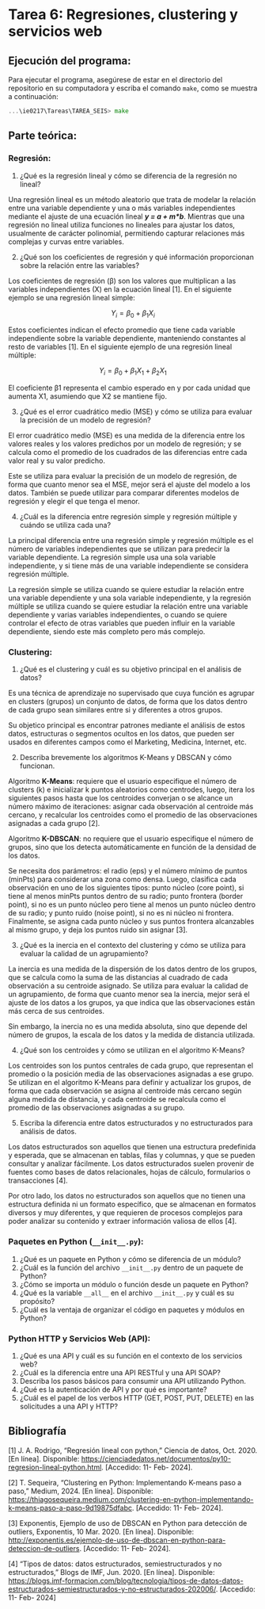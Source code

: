 # Tarea 6: Regresiones, clustering y servicios web

## Ejecución del programa:

Para ejecutar el programa, asegúrese de estar en el directorio del repositorio en su computadora y escriba el comando `make`, como se muestra a continuación:

```go
...\ie0217\Tareas\TAREA_SEIS> make
```

## Parte teórica:
### Regresión:
1. ¿Qué es la regresión lineal y cómo se diferencia de la regresión no lineal?

Una regresión lineal es un método aleatorio que trata de modelar la relación entre una variable dependiente y una o más variables independientes mediante el ajuste de una ecuación lineal ***y = a + m\*b***. Mientras que una regresión no lineal utiliza funciones no lineales para ajustar los datos, usualmente de carácter polinomial, permitiendo capturar relaciones más complejas y curvas entre variables.

2. ¿Qué son los coeficientes de regresión y qué información proporcionan sobre la relación entre las variables?

Los coeficientes de regresión (β) son los valores que multiplican a las variables independientes (X) en la ecuación lineal [1]. En el siguiente ejemplo se  una regresión lineal simple:

$$
Y_{i}= β_{0} + β_{1}X_{i}
$$

Estos coeficientes indican el efecto promedio que tiene cada variable independiente sobre la variable dependiente, manteniendo constantes al resto de variables [1]. En el siguiente ejemplo de una regresión lineal múltiple:

$$
Y_{i}= β_{0} + β_{1}X_{1} + β_{2}X_{1}
$$

El coeficiente β1 representa el cambio esperado en y por cada unidad que aumenta X1, asumiendo que X2 se mantiene fijo.

3. ¿Qué es el error cuadrático medio (MSE) y cómo se utiliza para evaluar la precisión de un modelo de regresión?

El error cuadrático medio (MSE) es una medida de la diferencia entre los valores reales y los valores predichos por un modelo de regresión; y se calcula como el promedio de los cuadrados de las diferencias entre cada valor real y su valor predicho.

Este se utiliza para evaluar la precisión de un modelo de regresión, de forma que cuanto menor sea el MSE, mejor será el ajuste del modelo a los datos. También se puede utilizar para comparar diferentes modelos de regresión y elegir el que tenga el menor.

4. ¿Cuál es la diferencia entre regresión simple y regresión múltiple y cuándo se utiliza cada una?

La principal diferencia entre una regresión simple y regresión múltiple es el número de variables independientes que se utilizan para predecir la variable dependiente. La regresión simple usa una sola variable independiente, y si tiene más de una variable independiente se considera regresión múltiple.

La regresión simple se utiliza cuando se quiere estudiar la relación entre una variable dependiente y una sola variable independiente, y la regresión múltiple se utiliza cuando se quiere estudiar la relación entre una variable dependiente y varias variables independientes, o cuando se quiere controlar el efecto de otras variables que pueden influir en la variable dependiente, siendo este más completo pero más complejo.



### Clustering:
1. ¿Qué es el clustering y cuál es su objetivo principal en el análisis de datos?

Es una técnica de aprendizaje no supervisado que cuya función es agrupar en clusters (grupos) un conjunto de datos, de forma que los datos dentro de cada grupo sean similares entre si y diferentes a otros grupos.

Su objetico principal es encontrar patrones mediante el análisis de estos datos, estructuras o segmentos ocultos en los datos, que pueden ser usados en diferentes campos como el Marketing, Medicina, Internet, etc.

2. Describa brevemente los algoritmos K-Means y DBSCAN y cómo funcionan.

Algoritmo **K-Means**: requiere que el usuario especifique el número de clusters (k) e inicializar k puntos aleatorios como centrodes, luego, itera los siguientes pasos hasta que los centroides converjan o se alcance un número máximo de iteraciones: asignar cada observación al centroide más cercano, y recalcular los centroides como el promedio de las observaciones asignadas a cada grupo [2].

Algoritmo **K-DBSCAN**: no requiere que el usuario especifique el número de grupos, sino que los detecta automáticamente en función de la densidad de los datos. 

Se necesita dos parámetros: el radio (eps) y el número mínimo de puntos (minPts) para considerar una zona como densa. Luego, clasifica cada observación en uno de los siguientes tipos: punto núcleo (core point), si tiene al menos minPts puntos dentro de su radio; punto frontera (border point), si no es un punto núcleo pero tiene al menos un punto núcleo dentro de su radio; y punto ruido (noise point), si no es ni núcleo ni frontera. Finalmente, se asigna cada punto núcleo y sus puntos frontera alcanzables al mismo grupo, y deja los puntos ruido sin asignar [3].

3. ¿Qué es la inercia en el contexto del clustering y cómo se utiliza para evaluar la calidad de un agrupamiento?

La inercia es una medida de la dispersión de los datos dentro de los grupos, que se calcula como la suma de las distancias al cuadrado de cada observación a su centroide asignado. Se utiliza para evaluar la calidad de un agrupamiento, de forma que cuanto menor sea la inercia, mejor será el ajuste de los datos a los grupos, ya que indica que las observaciones están más cerca de sus centroides. 

Sin embargo, la inercia no es una medida absoluta, sino que depende del número de grupos, la escala de los datos y la medida de distancia utilizada.

4. ¿Qué son los centroides y cómo se utilizan en el algoritmo K-Means?

Los centroides son los puntos centrales de cada grupo, que representan el promedio o la posición media de las observaciones asignadas a ese grupo. Se utilizan en el algoritmo K-Means para definir y actualizar los grupos, de forma que cada observación se asigna al centroide más cercano según alguna medida de distancia, y cada centroide se recalcula como el promedio de las observaciones asignadas a su grupo.

5. Escriba la diferencia entre datos estructurados y no estructurados para análisis de datos.

Los datos estructurados son aquellos que tienen una estructura predefinida y esperada, que se almacenan en tablas, filas y columnas, y que se pueden consultar y analizar fácilmente. Los datos estructurados suelen provenir de fuentes como bases de datos relacionales, hojas de cálculo, formularios o transacciones [4]. 

Por otro lado, los datos no estructurados son aquellos que no tienen una estructura definida ni un formato específico, que se almacenan en formatos diversos y muy diferentes, y que requieren de procesos complejos para poder analizar su contenido y extraer información valiosa de ellos [4].

### Paquetes en Python (`__init__.py`):
1. ¿Qué es un paquete en Python y cómo se diferencia de un módulo?
2. ¿Cuál es la función del archivo `__init__.py` dentro de un paquete de Python?
3. ¿Cómo se importa un módulo o función desde un paquete en Python?
4. ¿Qué es la variable `__all__` en el archivo `__init__.py` y cuál es su propósito?
5. ¿Cuál es la ventaja de organizar el código en paquetes y módulos en Python?

### Python HTTP y Servicios Web (API):
1. ¿Qué es una API y cuál es su función en el contexto de los servicios web?
2. ¿Cuál es la diferencia entre una API RESTful y una API SOAP?
3. Describa los pasos básicos para consumir una API utilizando Python.
4. ¿Qué es la autenticación de API y por qué es importante?
5. ¿Cuál es el papel de los verbos HTTP (GET, POST, PUT, DELETE) en las solicitudes a una API y HTTP?

## Bibliografía

[1] J. A. Rodrigo, “Regresión lineal con python,” Ciencia de datos, Oct. 2020. [En línea]. Disponible: https://cienciadedatos.net/documentos/py10-regresion-lineal-python.html. [Accedido: 11- Feb- 2024].

[2] T. Sequeira, “Clustering en Python: Implementando K-means paso a paso,” Medium, 2024. [En línea]. Disponible: https://thiagosequeira.medium.com/clustering-en-python-implementando-k-means-paso-a-paso-9d19875dfabc. [Accedido: 11- Feb- 2024].

[3] Exponentis, Ejemplo de uso de DBSCAN en Python para detección de outliers, Exponentis, 10 Mar. 2020. [En línea]. Disponible: http://exponentis.es/ejemplo-de-uso-de-dbscan-en-python-para-deteccion-de-outliers. [Accedido: 11- Feb- 2024].

[4] “Tipos de datos: datos estructurados, semiestructurados y no estructurados,” Blogs de IMF, Jun. 2020. [En línea]. Disponible: https://blogs.imf-formacion.com/blog/tecnologia/tipos-de-datos-datos-estructurados-semiestructurados-y-no-estructurados-202006/. [Accedido: 11- Feb- 2024]